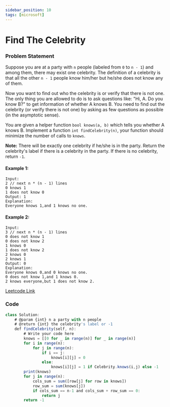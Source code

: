 ```yaml
---
sidebar_position: 10
tags: [microsoft]
---
```


# Find The Celebrity

### Problem Statement

Suppose you are at a party with `n` people (labeled from `0` to `n - 1`) and among them, there may exist one celebrity. The definition of a celebrity is that all the other `n - 1` people know him/her but he/she does not know any of them.

Now you want to find out who the celebrity is or verify that there is not one. The only thing you are allowed to do is to ask questions like: "Hi, A. Do you know B?" to get information of whether A knows B. You need to find out the celebrity (or verify there is not one) by asking as few questions as possible (in the asymptotic sense).

You are given a helper function `bool knows(a, b)` which tells you whether A knows B. Implement a function `int findCelebrity(n)`, your function should minimize the number of calls to `knows`.

**Note:** There will be exactly one celebrity if he/she is in the party. Return the celebrity's label if there is a celebrity in the party. If there is no celebrity, return `-1`.

#### Example 1:

```
Input:
2 // next n * (n - 1) lines 
0 knows 1
1 does not know 0
Output: 1
Explanation:
Everyone knows 1,and 1 knows no one.
```

#### Example 2:

```
Input:
3 // next n * (n - 1) lines 
0 does not know 1
0 does not know 2
1 knows 0
1 does not know 2
2 knows 0
2 knows 1
Output: 0
Explanation:
Everyone knows 0,and 0 knows no one.
0 does not know 1,and 1 knows 0.
2 knows everyone,but 1 does not know 2.
```

[Leetcode Link](https://leetcode.com/problems/find-the-celebrity)

### Code

```jsx title="Python"
class Solution:
    # @param {int} n a party with n people
    # @return {int} the celebrity's label or -1
    def findCelebrity(self, n):
        # Write your code here
        knows = [[0 for _ in range(n)] for _ in range(n)]
        for i in range(n):
            for j in range(n):
                if i == j:
                    knows[i][j] = 0 
                else:
                    knows[i][j] = 1 if Celebrity.knows(i,j) else -1
        print(knows)
        for j in range(n):
            cols_sum = sum([row[j] for row in knows])
            row_sum = sum(knows[j])
            if cols_sum == n-1 and cols_sum + row_sum == 0:
                return j
        return -1

```